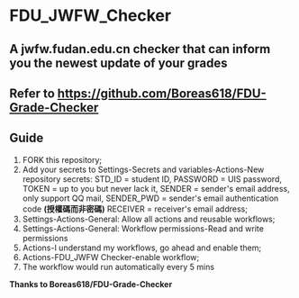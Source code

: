 # FDU_JWFW_Checker

## A jwfw.fudan.edu.cn checker that can inform you the newest update of your grades
## Refer to https://github.com/Boreas618/FDU-Grade-Checker
## Guide
1. FORK this repository;
2. Add your secrets to Settings-Secrets and variables-Actions-New repository secrets:
    STD_ID = student ID,
    PASSWORD = UIS password,
    TOKEN = up to you but never lack it,
    SENDER = sender's email address, only support QQ mail,
    SENDER_PWD = sender's email authentication code **(授權碼而非密碼)**
    RECEIVER = receiver's email address;
3. Settings-Actions-General: Allow all actions and reusable workflows; 
4. Settings-Actions-General: Workflow permissions-Read and write permissions
5. Actions-I understand my workflows, go ahead and enable them;
6. Actions-FDU_JWFW Checker-enable workflow;
7. The workflow would run automatically every 5 mins

**Thanks to Boreas618/FDU-Grade-Checker** 